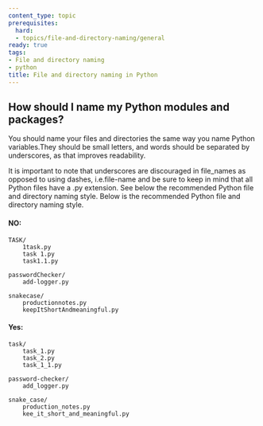 ```yaml
---
content_type: topic
prerequisites:
  hard:
  - topics/file-and-directory-naming/general
ready: true
tags:
- File and directory naming
- python
title: File and directory naming in Python
---
```


## How should I name my Python modules and packages?

You should name your files and directories the same way you name Python variables.They should be small letters, and words should be separated by underscores, as that improves readability.

It is important to note that underscores are discouraged in file_names as opposed to using dashes, i.e.file-name and be sure to keep in mind that all Python files have a .py extension. See below the recommended Python file and directory naming style. Below is the recommended Python file and directory naming style.

#### NO:
```
TASK/
    1task.py
    task 1.py
    task1.1.py
        
passwordChecker/
    add-logger.py

snakecase/
    productionnotes.py
    keepItShortAndmeaningful.py
```

#### Yes:

```
task/
    task_1.py
    task_2.py
    task_1_1.py

password-checker/
    add_logger.py

snake_case/
    production_notes.py
    kee_it_short_and_meaningful.py
```
